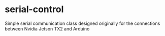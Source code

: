 # serial-control
Simple serial communication class designed originally for the connections between Nvidia Jetson TX2 and Arduino